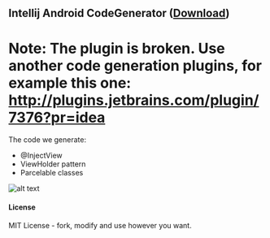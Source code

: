 ## Intellij Android CodeGenerator ([Download](https://github.com/kurganec/intellij-android-codegenerator/raw/master/intellij-android-codegenerator.zip))

# Note: The plugin is broken. Use another code generation plugins, for example this one: http://plugins.jetbrains.com/plugin/7376?pr=idea
The code we generate:
* @InjectView
* ViewHolder pattern
* Parcelable classes

![alt text][screenshot]

[screenshot]: https://raw.github.com/kurganec/intellij-android-codegenerator/master/img.png "Logo Title Text 2"

#### License
MIT License - fork, modify and use however you want.
